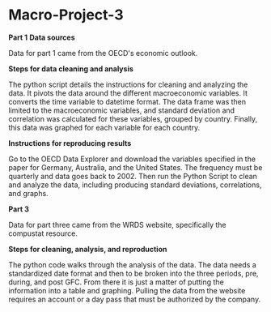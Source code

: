 # Macro-Project-3
**Part 1**
**Data sources**

Data for part 1 came from the OECD's economic outlook.

**Steps for data cleaning and analysis**

The python script details the instructions for cleaning and analyzing the data. It pivots the data around the different macroeconomic variables. It converts the time variable to datetime format. The data frame was then limited to the macroeconomic variables, and standard deviation and correlation was calculated for these variables, grouped by country. Finally, this data was graphed for each variable for each country.

**Instructions for reproducing results**

Go to the OECD Data Explorer and download the variables specified in the paper for Germany, Australia, and the United States. The frequency must be quarterly and data goes back to 2002. Then run the Python Script to clean and analyze the data, including producing standard deviations, correlations, and graphs.

**Part 3**

Data for part three came from the WRDS website, specifically the compustat resource. 

**Steps for cleaning, analysis, and reproduction**

The python code walks through the analysis of the data. The data needs a standardized date format and then to be broken into the three periods, pre, during, and post GFC. From there it is just a matter of putting the information into a table and graphing. Pulling the data from the website requires an account or a day pass that must be authorized by the company. 



